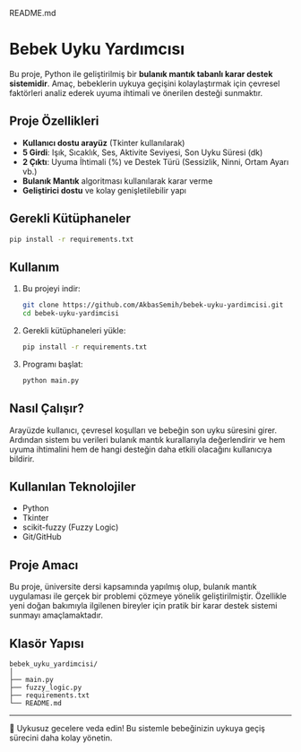 README.md
# Bebek Uyku Yardımcısı

Bu proje, Python ile geliştirilmiş bir **bulanık mantık tabanlı karar destek sistemidir**. Amaç, bebeklerin uykuya geçişini kolaylaştırmak için çevresel faktörleri analiz ederek uyuma ihtimali ve önerilen desteği sunmaktır.

##  Proje Özellikleri

- **Kullanıcı dostu arayüz** (Tkinter kullanılarak)
- **5 Girdi**: Işık, Sıcaklık, Ses, Aktivite Seviyesi, Son Uyku Süresi (dk)
- **2 Çıktı**: Uyuma İhtimali (%) ve Destek Türü (Sessizlik, Ninni, Ortam Ayarı vb.)
- **Bulanık Mantık** algoritması kullanılarak karar verme
- **Geliştirici dostu** ve kolay genişletilebilir yapı

##  Gerekli Kütüphaneler

```bash
pip install -r requirements.txt
```

##  Kullanım

1. Bu projeyi indir:
    ```bash
    git clone https://github.com/AkbasSemih/bebek-uyku-yardimcisi.git
    cd bebek-uyku-yardimcisi
    ```

2. Gerekli kütüphaneleri yükle:
    ```bash
    pip install -r requirements.txt
    ```

3. Programı başlat:
    ```bash
    python main.py
    ```

##  Nasıl Çalışır?

Arayüzde kullanıcı, çevresel koşulları ve bebeğin son uyku süresini girer. Ardından sistem bu verileri bulanık mantık kurallarıyla değerlendirir ve hem uyuma ihtimalini hem de hangi desteğin daha etkili olacağını kullanıcıya bildirir.

##  Kullanılan Teknolojiler

- Python
- Tkinter
- scikit-fuzzy (Fuzzy Logic)
- Git/GitHub

##  Proje Amacı

Bu proje, üniversite dersi kapsamında yapılmış olup, bulanık mantık uygulaması ile gerçek bir problemi çözmeye yönelik geliştirilmiştir. Özellikle yeni doğan bakımıyla ilgilenen bireyler için pratik bir karar destek sistemi sunmayı amaçlamaktadır.

##  Klasör Yapısı

```
bebek_uyku_yardimcisi/
│
├── main.py               
├── fuzzy_logic.py        
├── requirements.txt      
└── README.md             
```

---

👶 Uykusuz gecelere veda edin! Bu sistemle bebeğinizin uykuya geçiş sürecini daha kolay yönetin.

